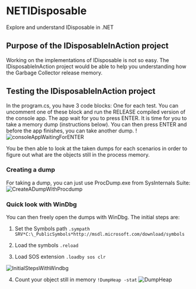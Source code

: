 # NETIDisposable
Explore and understand IDisposable in .NET

## Purpose of the IDisposableInAction project
Working on the implementations of IDisposable is not so easy. The IDisposableInAction project would be able to help you understanding how the Garbage Collector release memory.

## Testing the IDisposableInAction project
In the program.cs, you have 3 code blocks: One for each test. You can uncomment one of these block and run the RELEASE compiled version of the console app.
The app wait for you to press ENTER. It is time for you to take a memory dump (instructions below).
You can then press ENTER and before the app finishes, you can take another dump.
!![consoleAppWaitingForENTER](https://user-images.githubusercontent.com/10991852/27739828-3b354daa-5db0-11e7-89cb-9c460de46bc8.png)

You be then able to look at the taken dumps for each scenarios in order to figure out what are the objects still in the process memory.

### Creating a dump
For taking a dump, you can just use ProcDump.exe from SysInternals Suite:
![CreateADumpWithProcdump](https://user-images.githubusercontent.com/10991852/27739097-bdb0d6b2-5dad-11e7-89ec-504e4f70cbe0.png)

### Quick look with WinDbg
You can then freely open the dumps with WinDbg. The initial steps are:
1. Set the Symbols path
`.sympath SRV*C:\_PublicSymbols*http://msdl.microsoft.com/download/symbols`

2. Load the symbols
`.reload`

3. Load SOS extension
`.loadby sos clr`

![InitialStepsWithWindbg](https://user-images.githubusercontent.com/10991852/27740779-56b56760-5db3-11e7-86f0-75fbc044b158.png)

4. Count your object still in memory
`!DumpHeap -stat`
![DumpHeap](https://user-images.githubusercontent.com/10991852/27740871-9d4c2baa-5db3-11e7-99d9-35f863db5aa0.png)
